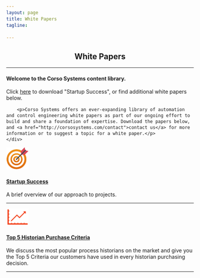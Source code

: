 ```yaml
---
layout: page 
title: White Papers
tagline: 

---
```



<div class="row" style="text-align:center;">
    <h2>White Papers</h2>
</div>
<hr>

<div class="row">
	<div class="col-md-6 col-md-offset-3" style="text-align:left;">
		<h4>Welcome to the Corso Systems content library.</h4> 
		<p>Click <a href="{{ site.url }}/white_papers/startupSuccess.pdf">here</a> to download "Startup Success", or find additional white papers below.</p>

		<p>Corso Systems offers an ever-expanding library of automation and control engineering white papers as part of our ongoing effort to build and share a foundation of expertise. Download the papers below, and <a href="http://corsosystems.com/contact">contact us</a> for more information or to suggest a topic for a white paper.</p>
	</div>
</div>



<div class="row">
		<div class="col-md-1 col-md-offset-3">
			<a href="{{ site.url }}/white_papers/startupSuccess.pdf"><img src="/img/bullseye.png" width="60"/></a>
		</div>
		<div class="col-md-4">
		<h4><a href="{{ site.url }}/white_papers/startupSuccess.pdf">Startup Success</a></h4>
		<p>A brief overview of our approach to projects.</p>
	</div>
</div>

<div class="row">
	<div class="col-md-6 col-md-offset-3">
		<hr>
	</div>
</div>

<div class="row">
		<div class="col-md-1 col-md-offset-3">
			<a href="{{ site.url }}/white_papers/Top 5 Historian Criteria.pdf"><img src="/img/top5Hist.png" width="60"/></a>
		</div>
		<div class="col-md-4">
		<h4><a href="{{ site.url }}/white_papers/Top 5 Historian Criteria.pdf">Top 5 Historian Purchase Criteria</a></h4>
		<p>We discuss the most popular process historians on the market and give you the Top 5 Criteria our customers have used in every historian purchasing decision.</p>
	</div>
</div>


<div class="row">
	<div class="col-md-6 col-md-offset-3">
		<hr>
	</div>
</div>
<br/>
<br/>
<br/>
<br/>
